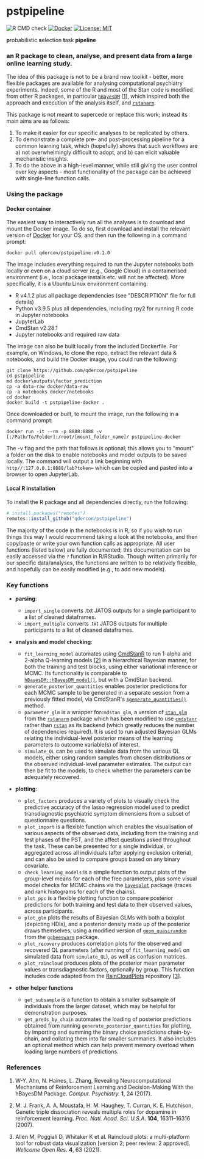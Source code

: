 # pstpipeline

![R CMD check](https://github.com/qdercon/pstpipeline/actions/workflows/main.yml/badge.svg)
[![Docker](https://img.shields.io/docker/cloud/build/eaudeweb/scratch?label=Docker&style=flat)](https://hub.docker.com/repository/docker/qdercon/pstpipeline/general#)
[![License: MIT](https://img.shields.io/badge/License-MIT-yellow.svg)](https://cran.r-project.org/web/licenses/MIT)

**p**robabilistic **s**election **t**ask **pipeline**

### an R package to clean, analyse, and present data from a large online learning study.

The idea of this package is not to be a brand new toolkit - better, more flexible packages are available for analysing computational psychiatry experiments. Indeed, some of the R and most of the Stan code is modified from other R packages, in particular [```hBayesDM```](https://github.com/CCS-Lab/hBayesDM) [[1](#References)], which inspired both the approach and execution of the analysis itself, and [```rstanarm```](https://mc-stan.org/rstanarm/).

This package is not meant to supercede or replace this work; instead its main aims are as follows:

1.  To make it easier for our specific analyses to be replicated by others.
2.  To demonstrate a complete pre- and post-processing pipeline for a common learning task, which (hopefully) shows that such workflows are a) not overwhelmingly difficult to adopt, and b) can elicit valuable mechanistic insights.
3.  To do the above in a high-level manner, while still giving the user control over key aspects - most functionality of the package can be achieved with single-line function calls.

### Using the package

#### Docker container

The easiest way to interactively run all the analyses is to download and mount the Docker image. To do so, first download and install the relevant version of [Docker](https://docs.docker.com/get-docker/) for your OS, and then run the following in a command prompt:

```
docker pull qdercon/pstpipeline:v0.1.0
```

The image includes everything required to run the Jupyter notebooks both locally or even on a cloud server (e.g., Google Cloud) in a containerised environment (i.e., local package installs etc. will not be affected). More specifically, it is a Ubuntu Linux environment containing:

* R v4.1.2 plus all package dependencies (see "DESCRIPTION" file for full details)
* Python v3.9.5 plus all dependencies, including rpy2 for running R code in Jupyter notebooks
* JupyterLab
* CmdStan v2.28.1
* Jupyter notebooks and required raw data

The image can also be built locally from the included Dockerfile. For example, on Windows, to clone the repo, extract the relevant data & notebooks, and build the Docker image, you could run the following:

```
git clone https://github.com/qdercon/pstpipeline
cd pstpipeline
md docker\outputs\factor_prediction
cp -a data-raw docker/data-raw
cp -a notebooks docker/notebooks
cd docker
docker build -t pstpipeline-docker .
```

Once downloaded or built, to mount the image, run the following in a command prompt:

```
docker run -it --rm -p 8888:8888 -v [:/Path/To/Folder]:/root/[mount_folder_name]/ pstpipeline-docker
```

The -v flag and the path that follows is optional; this allows you to "mount" a folder on the disk to enable notebooks and model outputs to be saved locally. The command will output a link beginning with ```http//:127.0.0.1:8888/lab?token=``` which can be copied and pasted into a browser to open JupyterLab.

#### Local R installation

To install the R package and all dependencies directly, run the following:

```R
# install.packages("remotes")
remotes::install_github("qdercon/pstpipeline")
```

The majority of the code in the notebooks is in R, so if you wish to run things this way I would recommend taking a look at the notebooks, and then copy/paste or write your own function calls as appropriate. All user functions (listed below) are fully documented; this documentation can be easily accessed via the ```?``` function in R/RStudio. Though written primarily for our specific data/analyses, the functions are written to be relatively flexible, and hopefully can be easily modified (e.g., to add new models).


### Key functions

- **parsing**:
    - ```import_single``` converts .txt JATOS outputs for a single participant to a list of cleaned dataframes.
    - ```import_multiple``` converts .txt JATOS outputs for multiple participants to a list of cleaned dataframes.


- **analysis and model checking**:
    - ```fit_learning_model``` automates using [CmdStanR](https://mc-stan.org/cmdstanr/) to run 1-alpha and 2-alpha Q-learning models [[2](#References)] in a hierarchical Bayesian manner, for both the training and test blocks, using either variational inference or MCMC. Its functionality is comparable to [```hBayesDM::hBayesDM_model()```](https://rdrr.io/cran/hBayesDM/src/R/hBayesDM_model.R), but with a CmdStan backend.
    - ```generate_posterior_quantities``` enables posterior predictions for each MCMC sample to be generated in a separate session from a previously fitted model, via CmdStanR's [```$generate_quantities()```](https://mc-stan.org/cmdstanr/reference/model-method-generate-quantities.html) method.
    - ```parameter_glm``` is a wrapper for```cmdstan_glm```, a version of [```stan_glm```](https://mc-stan.org/rstanarm/reference/stan_glm.html) from the [```rstanarm```](https://github.com/stan-dev/rstanarm) package which has been modified to use [```cmdstanr```](https://mc-stan.org/cmdstanr/) rather than [```rstan```](https://cran.r-project.org/web/packages/rstan/index.html) as its backend (which greatly reduces the number of dependencies required). It is used to run adjusted Bayesian GLMs relating the individual-level posterior means of the learning parameters to outcome variable(s) of interest.
    - ```simulate_QL``` can be used to simulate data from the various QL models, either using random samples from chosen distributions or the observed individual-level parameter estimates. The output can then be fit to the models, to check whether the parameters can be adequately recovered.


- **plotting**:
    - ```plot_factors``` produces a variety of plots to visually check the predictive accuracy of the lasso regression model used to predict transdiagnostic psychiatric symptom dimensions from a subset of questionnaire questions.
    - ```plot_import``` is a flexible function which enables the visualisation of various aspects of the observed data, including from the training and test phases of the PST, and the affect questions asked throughout the task. These can be presented for a single individual, or aggregated across all individuals (after applying exclusion criteria), and can also be used to compare groups based on any binary covariate.
    - ```check_learning_models``` is a simple function to output plots of the group-level means for each of the free parameters, plus some visual model checks for MCMC chains via the [```bayesplot```](https://mc-stan.org/bayesplot/) package (traces and rank histograms for each of the chains).
    - ```plot_ppc``` is a flexible plotting function to compare posterior predictions for both training and test data to their observed values, across participants.
    - ```plot_glm``` plots the results of Bayesian GLMs with both a boxplot (depicting HDIs), and a posterior density made up of the posterior draws themselves, using a modified version of [```geom_quasirandom```](https://www.rdocumentation.org/packages/ggbeeswarm/versions/0.5.3/topics/geom_quasirandom) from the [```ggbeeswarm```](https://github.com/eclarke/ggbeeswarm) package.
    - ```plot_recovery``` produces correlation plots for the observed and recovered QL parameters (after running of ```fit_learning_model``` on simulated data from ```simulate_QL```), as well as confusion matrices.
    - ```plot_raincloud``` produces plots of the posterior mean parameter values or transdiagnostic factors, optionally by group. This function includes code adapted from the [RainCloudPlots](https://github.com/RainCloudPlots/RainCloudPlots) repository [[3](#References)].


- **other helper functions**
    - ```get_subsample``` is a function to obtain a smaller subsample of individuals from the larger dataset, which may be helpful for demonstration purposes.
    - ```get_preds_by_chain``` automates the loading of posterior predictions obtained from running ```generate_posterior_quantities``` for plotting, by importing and summing the binary choice predictions chain-by-chain, and collating them into far smaller summaries. It also includes an optional method which can help prevent memory overload when loading large numbers of predictions.
    


### References

1.   W-Y. Ahn, N. Haines, L. Zhang, Revealing Neurocomputational Mechanisms of Reinforcement Learning and Decision-Making With the hBayesDM Package. *Comput. Psychiatry.* **1**, 24 (2017).

2.   M. J. Frank, A. A. Moustafa, H. M. Haughey, T. Curran, K. E. Hutchison, Genetic triple dissociation reveals multiple roles for dopamine in reinforcement learning. *Proc. Natl. Acad. Sci. U.S.A.* **104**, 16311–16316 (2007).

3.   Allen M, Poggiali D, Whitaker K et al. Raincloud plots: a multi-platform tool for robust data visualization [version 2; peer review: 2 approved]. *Wellcome Open Res.* **4**, 63 (2021).

